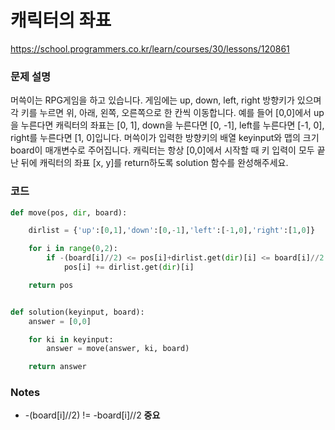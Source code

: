 # 캐릭터의 좌표
https://school.programmers.co.kr/learn/courses/30/lessons/120861

### 문제 설명
머쓱이는 RPG게임을 하고 있습니다. 게임에는 up, down, left, right 방향키가 있으며 각 키를 누르면 위, 아래, 왼쪽, 오른쪽으로 한 칸씩 이동합니다. 예를 들어 [0,0]에서 up을 누른다면 캐릭터의 좌표는 [0, 1], down을 누른다면 [0, -1], left를 누른다면 [-1, 0], right를 누른다면 [1, 0]입니다. 머쓱이가 입력한 방향키의 배열 keyinput와 맵의 크기 board이 매개변수로 주어집니다. 캐릭터는 항상 [0,0]에서 시작할 때 키 입력이 모두 끝난 뒤에 캐릭터의 좌표 [x, y]를 return하도록 solution 함수를 완성해주세요.

### 코드
```python
def move(pos, dir, board):

    dirlist = {'up':[0,1],'down':[0,-1],'left':[-1,0],'right':[1,0]}

    for i in range(0,2):
        if -(board[i]//2) <= pos[i]+dirlist.get(dir)[i] <= board[i]//2:
            pos[i] += dirlist.get(dir)[i]

    return pos


def solution(keyinput, board):
    answer = [0,0]

    for ki in keyinput:
        answer = move(answer, ki, board)

    return answer
```

### Notes
- -(board[i]//2) != -board[i]//2 **중요**